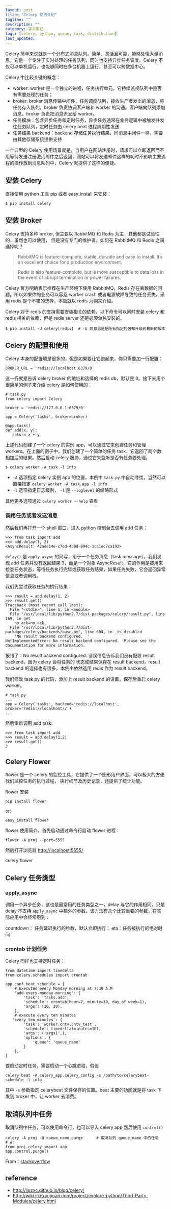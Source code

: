 ```yaml
---
layout: post
title: "Celery 使用介绍"
tagline: ""
description: ""
category: 学习笔记
tags: [celery, python, queue, task, distribution]
last_updated:
---
```


Celery 简单来说就是一个分布式消息队列。简单、灵活且可靠，能够处理大量消息，它是一个专注于实时处理的任务队列，同时也支持异步任务调度。Celery 不仅可以单机运行，也能够同时在多台机器上运行，甚至可以跨数据中心。

Celery 中比较关键的概念：

- worker: worker 是一个独立的进程，任务执行单元，它持续监视队列中是否有需要处理的任务；
- broker: broker 消息传输中间件，任务调度队列，接收生产者发出的消息，将任务存入队列，broker 负责协调客户端和 worker 的沟通。客户端向队列添加消息，broker 负责把消息派发给 worker。
- 任务模块：包含异步任务和定时任务，异步任务通常在业务逻辑中被触发并发往任务队列，定时任务由 celery beat 进程周期性发送
- 任务结果 backend：backend 存储任务执行结果，同消息中间件一样，需要由其他存储系统提供支持

一个典型的 Celery 使用场景就是，当用户在网站注册时，请求可以立即返回而不用等待发送注册激活邮件之后返回，网站可以将发送邮件这样的耗时不影响主要流程的操作放到消息队列中，Celery 就提供了这样的便捷。

## 安装 Celery

直接使用 python 工具 pip 或者 easy_install 来安装：

    $ pip install celery

## 安装 Broker

Celery 支持多种 broker, 但主要以 RabbitMQ 和 Redis 为主，其他都是试验性的，虽然也可以使用， 但是没有专门的维护者。如何在 RabbitMQ 和 Redis 之间选择呢？

> RabbitMQ is feature-complete, stable, durable and easy to install. It’s an excellent choice for a production environment.

> Redis is also feature-complete, but is more susceptible to data loss in the event of abrupt termination or power failures.

Celery 官方明确表示推荐在生产环境下使用 RabbitMQ，Redis 存在丢数据的问题。所以如果你的业务可以容忍 worker crash 或者电源故障导致的任务丢失，采用 redis 是个不错的选择，本篇就以 redis 为例来介绍。

Celery 对于 redis 的支持需要安装相关的依赖，以下命令可以同时安装 celery 和 redis 相关的依赖，但是 redis server 还是必须单独安装的。

    $ pip install -U celery[redis]  # -U 的意思是把所有指定的包都升级到最新的版本

## Celery 的配置和使用

Celery 本身的配置项是很多的，但是如果要让它跑起来，你只需要加一行配置：

    BROKER_URL = 'redis://localhost:6379/0'

这一行就是告诉 celery broker 的地址和选择的 redis db，默认是 0。接下来用个很简单的例子来介绍 celery 是如何使用的：

    # task.py
    from celery import Celery

    broker = 'redis://127.0.0.1:6379/0'

    app = Celery('tasks', broker=broker)

    @app.task()
    def add(x, y):
       return x + y

上述代码创建了一个 celery 的实例 app，可以通过它来创建任务和管理 workers。在上面的例子中，我们创建了一个简单的任务 task，它返回了两个数相加后的结果。然后启动 celery 服务，通过它来监听是否有任务要处理。

    $ celery worker -A task -l info

- `-A` 选项指定 celery 实例 app 的位置，本例中 `task.py` 中自动寻找，当然可以直接指定 `celery worker -A task.app -l info`
- `-l` 选项指定日志级别， `-l` 是 `--loglevel` 的缩略形式

其他更多选项通过 `celery worker –-help` 查看

### 调用任务或者发送消息
然后我们再打开一个 shell 窗口，进入 python 控制台去调用 add 任务：

    >>> from task import add
    >>> add.delay(1, 2)
    <AsyncResult: 42ade14e-c7ed-4b8d-894c-1ca1ec7ca192>

`delay()` 是 `apply_async` 的简写，用于一个任务消息（task message）。我们发现 add 任务并没有返回结果 3，而是一个对象 AsyncResult，它的作用是被用来检查任务状态，等待任务执行完毕或获取任务结果，如果任务失败，它会返回异常信息或者调用栈。

我们先尝试获取任务的执行结果：

    >>> result = add.delay(1, 2)
    >>> result.get()
    Traceback (most recent call last):
      File "<stdin>", line 1, in <module>
      File "/usr/local/lib/python2.7/dist-packages/celery/result.py", line 169, in get
        no_ack=no_ack,
      File "/usr/local/lib/python2.7/dist-packages/celery/backends/base.py", line 604, in _is_disabled
        'No result backend configured.  '
    NotImplementedError: No result backend configured.  Please see the documentation for more information.

报错了：No result backend configured. 错误信息告诉我们没有配置 result backend。因为 celery 会将任务的 状态或结果保存在 result backend，result backend 的选择也有很多，本例中依然选用 redis 作为 result backend。

我们修改 task.py 的代码，添加上 result backend 的设置，保存后重启 celery worker。

    # task.py
    ...
    app = Celery('tasks', backend='redis://localhost', broker='redis://localhost//')
    ...

然后重新调用 add task:

    >>> from task import add
    >>> result = add.delay(1,2)
    >>> result.get()
    3

## Celery Flower

flower 是一个 celery 的监控工具，它提供了一个图形用户界面，可以极大的方便我们监控任务的执行过程， 执行细节及历史记录，还提供了统计功能。

flower 安装

    pip install flower

or:

    easy_install flower

flower 使用简介，首先启动通过命令行启动 flower 进程：

    flower -A proj --port=5555

然后打开浏览器 <http://localhost:5555/>

celery flower

## Celery 任务类型

### apply_async

调用一个异步任务，这也是最常用的任务类型之一，delay 与它的作用相同，只是 delay 不支持 `apply_async` 中额外的参数。该方法有几个比较重要的参数，在实际应用中会经常用到：

countdown： 任务延迟执行的秒数，默认立即执行；
eta：任务被执行的绝对时间

### crontab 计划任务
Celery 同样也支持定时任务：

    from datetime import timedelta
    from celery.schedules import crontab

    app.conf.beat_schedule = {
        # Executes every Monday morning at 7:30 A.M
        'add-every-monday-morning': {
            'task': 'tasks.add',
            'schedule': crontab(hour=7, minute=30, day_of_week=1),
            'args': (20, 20),
        },
        # execute every ten minutes
       'every_ten_minutes': {
            'task': 'worker.cntv.cntv_test',
            'schedule': timedelta(minutes=10),
            'args': ('args1',),
            'options': {
                'queue': 'queue_name'
            }
        },
    }

要启动定时任务，需要启动一个心跳进程，假设

    celery beat -A celery_app.celery_config -s /path/to/celerybeat-schedule -l info

其中 `-s` 参数指定 celerybeat 文件保存的位置。beat 主要的功能就是将 task 下发到 broker 中，让 worker 去消费。

## 取消队列中任务
取消队列中任务，可以使用命令行，也可以导入 celery app 然后使用 `control()`

    celery -A proj -Q queue_name purge      # 取消队列 queue_name 中的任务
    # or
    from proj.celery import app
    app.control.purge()

From：[stackoverflow](https://stackoverflow.com/a/7155348/1820217)

## reference

- <http://liuzxc.github.io/blog/celery/>
- <http://wiki.jikexueyuan.com/project/explore-python/Third-Party-Modules/celery.html>
